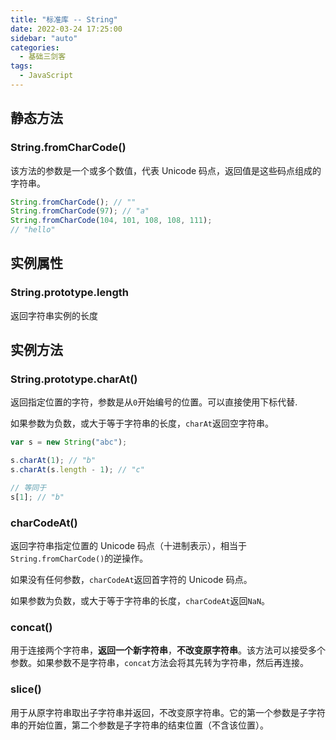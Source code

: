 ```yaml
---
title: "标准库 -- String"
date: 2022-03-24 17:25:00
sidebar: "auto"
categories:
  - 基础三剑客
tags:
  - JavaScript
---
```


## 静态方法

### String.fromCharCode()

该方法的参数是一个或多个数值，代表 Unicode 码点，返回值是这些码点组成的字符串。

```javascript
String.fromCharCode(); // ""
String.fromCharCode(97); // "a"
String.fromCharCode(104, 101, 108, 108, 111);
// "hello"
```

## 实例属性

### String.prototype.length

返回字符串实例的长度

## 实例方法

### String.prototype.charAt()

返回指定位置的字符，参数是从`0`开始编号的位置。可以直接使用下标代替.

如果参数为负数，或大于等于字符串的长度，`charAt`返回空字符串。

```js
var s = new String("abc");

s.charAt(1); // "b"
s.charAt(s.length - 1); // "c"

// 等同于
s[1]; // "b"
```

### charCodeAt()

返回字符串指定位置的 Unicode 码点（十进制表示），相当于`String.fromCharCode()`的逆操作。

如果没有任何参数，`charCodeAt`返回首字符的 Unicode 码点。

如果参数为负数，或大于等于字符串的长度，`charCodeAt`返回`NaN`。

### concat()

用于连接两个字符串，**返回一个新字符串**，**不改变原字符串**。该方法可以接受多个参数。如果参数不是字符串，`concat`方法会将其先转为字符串，然后再连接。

### slice()

用于从原字符串取出子字符串并返回，不改变原字符串。它的第一个参数是子字符串的开始位置，第二个参数是子字符串的结束位置（不含该位置）。
